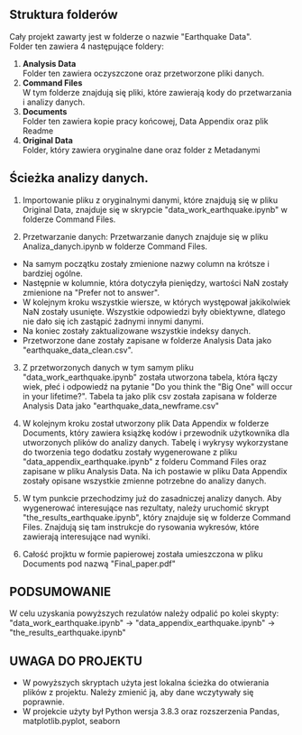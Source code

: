## Struktura folderów
Cały projekt zawarty jest w folderze o nazwie "Earthquake Data". </br>
Folder ten zawiera 4 następujące foldery:
1. **Analysis Data </br>**
Folder ten zawiera oczyszczone oraz przetworzone pliki danych.
2. **Command Files** </br>
W tym folderze znajdują się pliki, które zawierają kody do przetwarzania i analizy danych.
3. **Documents** </br>
Folder ten zawiera kopie pracy końcowej, Data Appendix oraz plik Readme
4. **Original Data** </br>
Folder, który zawiera oryginalne dane oraz folder z Metadanymi


## Ścieżka analizy danych.
1. Importowanie pliku z oryginalnymi danymi, które znajdują się w pliku Original Data, znajduje się w skrypcie "data_work_earthquake.ipynb" 
w folderze Command Files. 

2. Przetwarzanie danych:
Przetwarzanie danych znajduje się w pliku Analiza_danych.ipynb w folderze Command Files. </br>
- Na samym początku zostały zmienione nazwy column na krótsze i bardziej ogólne. 
- Następnie w kolumnie, która dotyczyła pieniędzy, wartości NaN zostały zmienione na "Prefer not to answer". 
- W kolejnym kroku wszystkie wiersze, w których występował jakikolwiek NaN zostały usunięte. Wszystkie odpowiedzi były 
obiektywne, dlatego nie dało się ich zastąpić żadnymi innymi danymi.
- Na koniec zostały zaktualizowane wszystkie indeksy danych.
- Przetworzone dane zostały zapisane w folderze Analysis Data jako "earthquake_data_clean.csv".

3. Z przetworzonych danych w tym samym pliku "data_work_earthquake.ipynb" została utworzona tabela, która
łączy wiek, płeć i odpowiedź na pytanie "Do you think the "Big One" will occur in your lifetime?".
Tabela ta jako plik csv została zapisana w folderze Analysis Data jako "earthquake_data_newframe.csv"

4. W kolejnym kroku został utworzony plik Data Appendix w folderze Documents, który zawiera książkę kodów i przewodnik
użytkownika dla utworzonych plików do analizy danych. Tabelę i wykrysy wykorzystane do tworzenia
tego dodatku zostały wygenerowane z pliku "data_appendix_earthquake.ipynb" z folderu Command Files
oraz zapisane w pliku Analysis Data. Na ich postawie w pliku Data Appendix zostały opisane wszystkie
zmienne potrzebne do analizy danych.

5. W tym punkcie przechodzimy już do zasadniczej analizy danych. Aby wygenerować interesujące nas rezultaty,
należy uruchomić skrypt "the_results_earthquake.ipynb", który znajduje się w folderze Command Files.
Znajdują się tam instrukcje do rysowania wykresów, które zawierają interesujące nad wyniki.

6. Całość projktu w formie papierowej została umieszczona w pliku Documents pod nazwą "Final_paper.pdf"


## PODSUMOWANIE
W celu uzyskania powyższych rezulatów należy odpalić po kolei skypty:
"data_work_earthquake.ipynb" -> "data_appendix_earthquake.ipynb" -> "the_results_earthquake.ipynb"


## UWAGA DO PROJEKTU
- W powyższych skryptach użyta jest lokalna ścieżka do otwierania plików z projektu. Należy zmienić ją, 
aby dane wczytywały się poprawnie.
- W projekcie użyty był Python wersja 3.8.3 oraz rozszerzenia Pandas, matplotlib.pyplot, seaborn



